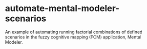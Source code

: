# automate-mental-modeler-scenarios
An example of automating running factorial combinations of defined scenarios in the fuzzy cognitive mapping (FCM) application, Mental Modeler.
